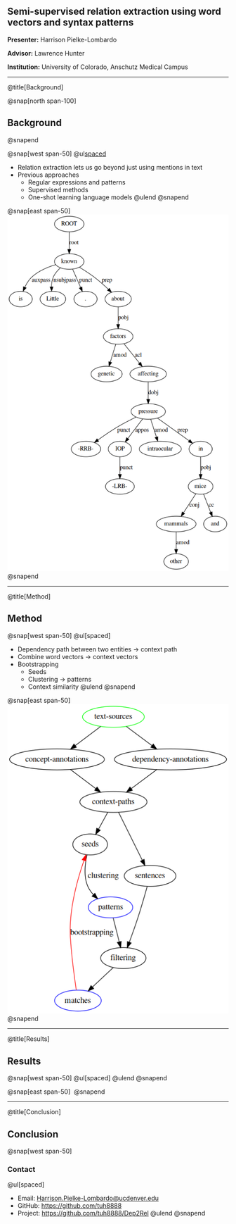 ## Semi-supervised relation extraction using word vectors and syntax patterns

**Presenter:** Harrison Pielke-Lombardo

**Advisor:** Lawrence Hunter

**Institution:** University of Colorado, Anschutz Medical Campus

---
@title[Background]

@snap[north span-100]
## Background
@snapend

@snap[west span-50]
@ul[spaced](false)
- Relation extraction lets us go beyond just using mentions in text
- Previous approaches
  - Regular expressions and patterns
  - Supervised methods
  - One-shot learning language models
@ulend
@snapend

@snap[east span-50]
![](resources/dep_example.png)
@snapend

---
@title[Method]
## Method

@snap[west span-50]
@ul[spaced]
- Dependency path between two entities -> context path
- Combine word vectors -> context vectors
- Bootstrapping
  - Seeds
  - Clustering -> patterns
  - Context similarity
@ulend
@snapend

@snap[east span-50]
![](resources/algorithm.png)
@snapend

---
@title[Results]
## Results

@snap[west span-50]
@ul[spaced]
@ulend
@snapend

@snap[east span-50]
![]()
@snapend

---
@title[Conclusion]
## Conclusion

@snap[west span-50]
### Contact
@ul[spaced]
- Email: Harrison.Pielke-Lombardo@ucdenver.edu
- GitHub: https://github.com/tuh8888
- Project: https://github.com/tuh8888/Dep2Rel
@ulend
@snapend